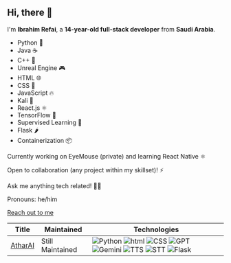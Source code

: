 ## Hi, there 👋

I'm **Ibrahim Refai**, a **14-year-old full-stack developer** from **Saudi Arabia**. 


* Python 🐍
* Java ☕
* C++ 🚀
* Unreal Engine 🎮
* HTML 🌐
* CSS 🎨
* JavaScript 🔥
* Kali 🎩
* React.js ⚛️
* TensorFlow 🤖
* Supervised Learning 🧠
* Flask 🌶️
* Containerization 📦


Currently working on EyeMouse (private) and learning React Native ⚛️

Open to collaboration (any project within my skillset)! ⚡

Ask me anything tech related! 🧑‍💻

Pronouns: he/him

[Reach out to me](hemorefai2010@gmail.com)

|Title | Maintained | Technologies|
|--|--|--|
| [AtharAI](https://github.com/ibrahimrefai2010/AtharAI) | Still Maintained | ![Python](https://img.shields.io/badge/Python-3.11-blue?style=flat-square&logo=python) ![html](https://img.shields.io/badge/HTML-red?style=flat-square) ![CSS](https://img.shields.io/badge/CSS-purple?style=flat-square) ![GPT](https://img.shields.io/badge/GPT-4.0_Turbo-Green?style=flat-square) ![Gemini](https://img.shields.io/badge/Gemini-1.0_Pro-white?style=flat-square) ![TTS](https://img.shields.io/badge/Speech_To_Text-Whisper-yellow?style=flat-square) ![STT](https://img.shields.io/badge/Text_To_Speech-Pyttsx3-Blue?style=flat-square&color=LightBlue) ![Flask](https://img.shields.io/badge/Flask-red?style=flat-square)|
